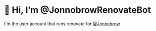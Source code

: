 # 👋 Hi, I’m @JonnobrowRenovateBot

I'm the user account that runs renovate for [@Jonnobrow](https://github.com/Jonnobrow)
